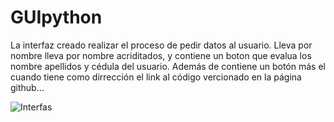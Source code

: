 # GUIpython
La interfaz creado realizar el proceso de pedir datos al usuario.
Lleva por nombre lleva por nombre acriditados, y contiene un boton
que evalua los nombre apellidos y cédula del usuario.
Además de contiene un botón más el cuando tiene como dirrección 
el link al código vercionado en la página github...

![Interfas](https://user-images.githubusercontent.com/105222361/179622333-df89d992-c578-4131-92fc-3a6cd87a9ee3.PNG)

